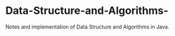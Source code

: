 # Data-Structure-and-Algorithms-
Notes and implementation of Data Structure and Algorithms in Java. 
